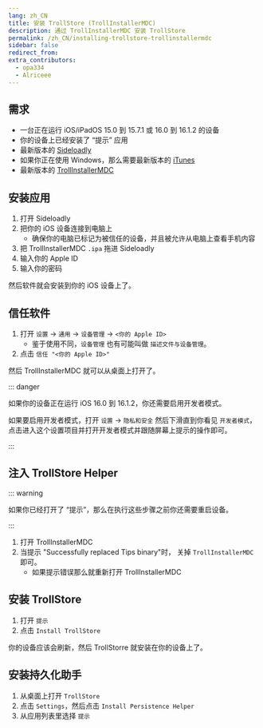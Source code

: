 ```yaml
---
lang: zh_CN
title: 安装 TrollStore (TrollInstallerMDC)
description: 通过 TrollInstallerMDC 安装 TrollStore
permalink: /zh_CN/installing-trollstore-trollinstallermdc
sidebar: false
redirect_from:
extra_contributors:
  - opa334
  - Alriceee
---
```


## 需求

- 一台正在运行 iOS/iPadOS 15.0 到 15.7.1 或 16.0 到 16.1.2 的设备
- 你的设备上已经安装了 “提示” 应用
- 最新版本的 [Sideloadly](https://sideloadly.io/)
- 如果你正在使用 Windows，那么需要最新版本的 [iTunes](https://www.apple.com/itunes/download/win64) 
- 最新版本的 [TrollInstallerMDC](https://dhinakg.github.io/apps.html)

## 安装应用

1. 打开 Sideloadly
1. 把你的 iOS 设备连接到电脑上
    - 确保你的电脑已标记为被信任的设备，并且被允许从电脑上查看手机内容
1. 把 TrollInstallerMDC `.ipa` 拖进 Sideloadly
1. 输入你的 Apple ID
1. 输入你的密码

然后软件就会安装到你的 iOS 设备上了。

## 信任软件

1. 打开 `设置` -> `通用` -> `设备管理` -> `<你的 Apple ID>`
    - 鉴于使用不同，`设备管理` 也有可能叫做 `描述文件与设备管理`。
1. 点击 `信任 "<你的 Apple ID>"`

然后 TrollInstallerMDC 就可以从桌面上打开了。

::: danger

如果你的设备正在运行 iOS 16.0 到 16.1.2，你还需要启用开发者模式。

如果要启用开发者模式，打开 `设置` -> `隐私和安全` 然后下滑直到你看见 `开发者模式`，点击进入这个设置项目并打开开发者模式并跟随屏幕上提示的操作即可。

:::

## 注入 TrollStore Helper

::: warning

如果你已经打开了 “提示”，那么在执行这些步骤之前你还需要重启设备。

:::

1. 打开 TrollInstallerMDC
1. 当提示 "Successfully replaced Tips binary"时， 关掉 `TrollInstallerMDC` 即可。
    - 如果提示错误那么就重新打开 TrollInstallerMDC

## 安装 TrollStore

1. 打开 `提示` 
1. 点击 `Install TrollStore`

你的设备应该会刷新，然后 TrollStorre 就安装在你的设备上了。

## 安装持久化助手

1. 从桌面上打开 `TrollStore`
1. 点击 `Settings`，然后点击 `Install Persistence Helper`
1. 从应用列表里选择 `提示`